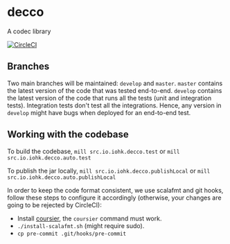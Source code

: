 # decco
A codec library

[![CircleCI](https://circleci.com/gh/input-output-hk/decco.svg?style=svg&circle-token=eda086db6f61df3d11c4c789aafdbd2ced183cb0)](https://circleci.com/gh/input-output-hk/decco)

## Branches

Two main branches will be maintained: `develop` and `master`.
`master` contains the latest version of the code that was tested end-to-end.
`develop` contains the latest version of the code that runs all the tests (unit and integration tests).
Integration tests don't test all the integrations. 
Hence, any version in `develop` might have bugs when deployed for an end-to-end test.


## Working with the codebase

To build the codebase, `mill src.io.iohk.decco.test` or `mill src.io.iohk.decco.auto.test`

To publish the jar locally, `mill src.io.iohk.decco.publishLocal` or `mill src.io.iohk.decco.auto.publishLocal`

In order to keep the code format consistent, we use scalafmt and git hooks, follow these steps to configure it accordingly (otherwise, your changes are going to be rejected by CircleCI):
- Install [coursier](https://github.com/coursier/coursier#command-line), the `coursier` command must work.
- `./install-scalafmt.sh` (might require sudo).
- `cp pre-commit .git/hooks/pre-commit`
